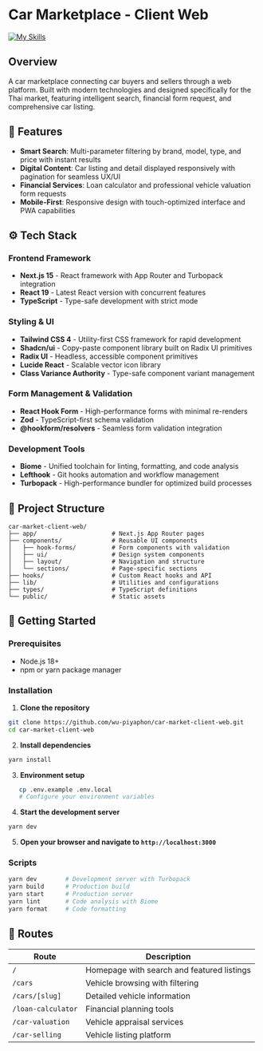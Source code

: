 # Car Marketplace - Client Web

[![My Skills](https://skillicons.dev/icons?i=nextjs,react,tailwind,ts,html,css)](https://skillicons.dev)

## Overview

A car marketplace connecting car buyers and sellers through a web platform. Built with modern technologies and designed specifically for the Thai market, featuring intelligent search, financial form request, and comprehensive car listing.

## 🌟 Features

- **Smart Search**: Multi-parameter filtering by brand, model, type, and price with instant results
- **Digital Content**: Car listing and detail displayed responsively with pagination for seamless UX/UI
- **Financial Services**: Loan calculator and professional vehicle valuation form requests
- **Mobile-First**: Responsive design with touch-optimized interface and PWA capabilities

## ⚙️ Tech Stack

### Frontend Framework
- **Next.js 15** - React framework with App Router and Turbopack integration
- **React 19** - Latest React version with concurrent features
- **TypeScript** - Type-safe development with strict mode

### Styling & UI
- **Tailwind CSS 4** - Utility-first CSS framework for rapid development
- **Shadcn/ui** - Copy-paste component library built on Radix UI primitives
- **Radix UI** - Headless, accessible component primitives
- **Lucide React** - Scalable vector icon library
- **Class Variance Authority** - Type-safe component variant management

### Form Management & Validation
- **React Hook Form** - High-performance forms with minimal re-renders
- **Zod** - TypeScript-first schema validation
- **@hookform/resolvers** - Seamless form validation integration

### Development Tools
- **Biome** - Unified toolchain for linting, formatting, and code analysis
- **Lefthook** - Git hooks automation and workflow management
- **Turbopack** - High-performance bundler for optimized build processes  

## 📂 Project Structure

```
car-market-client-web/
├── app/                     # Next.js App Router pages
├── components/              # Reusable UI components
│   ├── hook-forms/          # Form components with validation
│   ├── ui/                  # Design system components
│   ├── layout/              # Navigation and structure
│   └── sections/            # Page-specific sections
├── hooks/                   # Custom React hooks and API
├── lib/                     # Utilities and configurations
├── types/                   # TypeScript definitions
└── public/                  # Static assets
```

## 🚀 Getting Started

### Prerequisites
- Node.js 18+ 
- npm or yarn package manager

### Installation

1. **Clone the repository**
```bash
git clone https://github.com/wu-piyaphon/car-market-client-web.git
cd car-market-client-web
```

2. **Install dependencies**
```bash
yarn install
```

3. **Environment setup**
```bash
   cp .env.example .env.local
   # Configure your environment variables
```

4. **Start the development server**
```bash
yarn dev
```

5. **Open your browser and navigate to `http://localhost:3000`**

### Scripts
```bash
yarn dev        # Development server with Turbopack
yarn build      # Production build
yarn start      # Production server
yarn lint       # Code analysis with Biome
yarn format     # Code formatting
```

## 📌 Routes

| Route | Description |
|-------|-------------|
| `/` | Homepage with search and featured listings |
| `/cars` | Vehicle browsing with filtering |
| `/cars/[slug]` | Detailed vehicle information |
| `/loan-calculator` | Financial planning tools |
| `/car-valuation` | Vehicle appraisal services |
| `/car-selling` | Vehicle listing platform |
